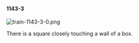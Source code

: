 #### 1143-3
![train-1143-3-0.png](https://github.com/lil-lab/nlvr/raw/master/nlvr/train/images/55/train-1143-3-0.png "train-1143-3-0.png")

There is a square closely touching a wall of a box.